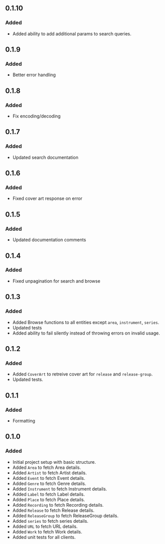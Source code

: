## 0.1.10

### Added
- Added ability to add additional params to search queries.

## 0.1.9

### Added
- Better error handling

## 0.1.8

### Added
- Fix encoding/decoding

## 0.1.7

### Added
- Updated search documentation

## 0.1.6

### Added
- Fixed cover art response on error

## 0.1.5

### Added
- Updated documentation comments

## 0.1.4

### Added
- Fixed unpagination for search and browse

## 0.1.3

### Added
- Added Browse functions to all entities except `area`, `instrument`, `series`.
- Updated tests
- Added ability to fail silently instead of throwing errors on invalid usage.

## 0.1.2

### Added
- Added `CoverArt` to retreive cover art for `release` and `release-group`.
- Updated tests.

## 0.1.1

### Added
- Formatting


## 0.1.0

### Added
- Initial project setup with basic structure.
- Added `Area` to fetch Area details.
- Added `Artist` to fetch Artist details.
- Added `Event` to fetch Event details.
- Added `Genre` to fetch Genre details.
- Added `Instrument` to fetch Instrument details.
- Added `Label` to fetch Label details.
- Added `Place` to fetch Place details.
- Added `Recording` to fetch Recording details.
- Added `Release` to fetch Release details.
- Added `ReleaseGroup` to fetch ReleaseGroup details.
- Added `series` to fetch series details.
- Added `URL` to fetch URL details.
- Added `Work` to fetch Work details.
- Added unit tests for all clients.

